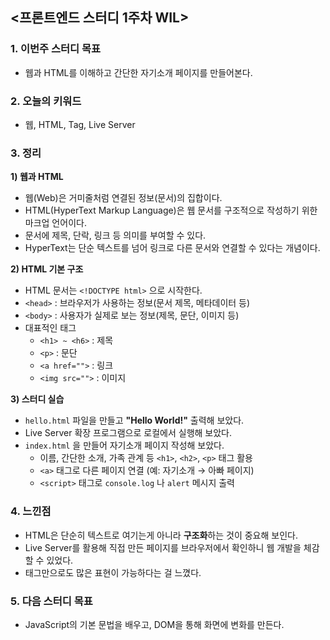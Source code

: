 ## <프론트엔드 스터디 1주차 WIL>

### 1. 이번주 스터디 목표
* 웹과 HTML를 이해하고 간단한 자기소개 페이지를 만들어본다.

### 2. 오늘의 키워드
* 웹, HTML, Tag, Live Server

### 3. 정리

**1) 웹과 HTML**

- 웹(Web)은 거미줄처럼 연결된 정보(문서)의 집합이다.  
- HTML(HyperText Markup Language)은 웹 문서를 구조적으로 작성하기 위한 마크업 언어이다.  
- 문서에 제목, 단락, 링크 등 의미를 부여할 수 있다.  
- HyperText는 단순 텍스트를 넘어 링크로 다른 문서와 연결할 수 있다는 개념이다.  

**2) HTML 기본 구조**

- HTML 문서는 `<!DOCTYPE html>` 으로 시작한다.  
- `<head>` : 브라우저가 사용하는 정보(문서 제목, 메타데이터 등)  
- `<body>` : 사용자가 실제로 보는 정보(제목, 문단, 이미지 등)  
- 대표적인 태그  
  - `<h1> ~ <h6>` : 제목  
  - `<p>` : 문단
  - `<a href="">` : 링크 
  - `<img src="">` : 이미지  

**3) 스터디 실습**

- `hello.html` 파일을 만들고 **"Hello World!"** 출력해 보았다.
- Live Server 확장 프로그램으로 로컬에서 실행해 보았다.
- `index.html` 을 만들어 자기소개 페이지 작성해 보았다. 
  - 이름, 간단한 소개, 가족 관계 등 `<h1>`, `<h2>`, `<p>` 태그 활용  
  - `<a>` 태그로 다른 페이지 연결 (예: 자기소개 → 아빠 페이지)  
  - `<script>` 태그로 `console.log` 나 `alert` 메시지 출력  

### 4. 느낀점
- HTML은 단순히 텍스트로 여기는게 아니라 **구조화**하는 것이 중요해 보인다.
- Live Server를 활용해 직접 만든 페이지를 브라우저에서 확인하니 웹 개발을 체감할 수 있었다.  
- 태그만으로도 많은 표현이 가능하다는 걸 느꼈다. 

### 5. 다음 스터디 목표
- JavaScript의 기본 문법을 배우고, DOM을 통해 화면에 변화를 만든다.
